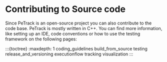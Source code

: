 # Contributing to Source code

Since PeTrack is an open-source project you can also contribute to the code base.
PeTrack is mostly written in C++.
You can find more information, like setting up an IDE, 
code conventions or how to use the testing framework on the following pages:


:::{toctree}
:maxdepth: 1
coding_guidelines
build_from_source
testing
release_and_versioning
executionflow
tracking
visualization
:::